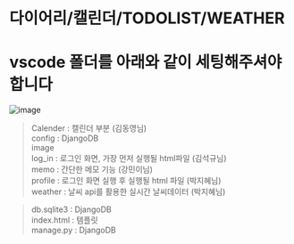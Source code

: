 # 다이어리/캘린더/TODOLIST/WEATHER
# vscode 폴더를 아래와 같이 세팅해주셔야 합니다
![image](https://user-images.githubusercontent.com/109124273/224237717-63b0c277-44db-42f4-81dd-21211356ee22.png)

> Calender : 캘린더 부분 (김동영님) </br>
> config : DjangoDB  </br>
> image  </br>
> log_in : 로그인 화면, 가장 먼저 실행될 html파일 (김석규님)  </br>
> memo : 간단한 메모 기능 (강민이님)  </br>
> profile : 로그인 화면 실행 후 실행될 html 파일 (박지혜님)  </br>
> weather : 날씨 api를 활용한 실시간 날씨데이터 (박지혜님)  </br>

> db.sqlite3 : DjangoDB  </br>
> index.html : 템플릿  </br>
> manage.py : DjangoDB  </br>
